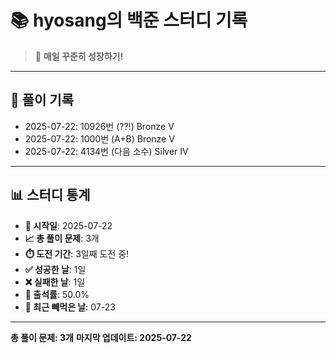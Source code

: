 # 📚 hyosang의 백준 스터디 기록

> 🎯 **매일 꾸준히 성장하기!**

---

## 📅 풀이 기록

- 2025-07-22: 10926번 (??!) Bronze V
- 2025-07-22: 1000번 (A+B) Bronze V
- 2025-07-22: 4134번 (다음 소수) Silver IV

---

## 📊 스터디 통계

- **📅 시작일**: 2025-07-22
- **📈 총 풀이 문제**: 3개
- **⏱️ 도전 기간**: 3일째 도전 중!
- **✅ 성공한 날**: 1일
- **❌ 실패한 날**: 1일
- **🎯 출석률**: 50.0%
- **📝 최근 빼먹은 날**: 07-23

---

**총 풀이 문제: 3개**
**마지막 업데이트: 2025-07-22**
